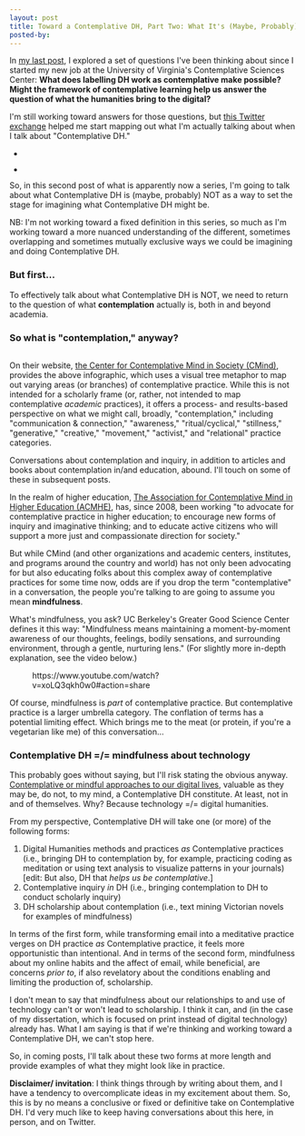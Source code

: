 ```yaml
---
layout: post
title: Toward a Contemplative DH, Part Two: What It's (Maybe, Probably) Not
posted-by:
---
```

<!-- wp:paragraph -->
<p>In <a rel="noreferrer noopener" aria-label="my last post (opens in a new tab)" href="https://courtneyafloyd.com/2019/05/23/3229/" target="_blank">my last post</a>, I explored a set of questions I've been thinking about since I started my new job at the University of Virginia's Contemplative Sciences Center: <strong>What does labelling DH work as contemplative make possible? Might the framework of contemplative learning help us answer the question of what the humanities bring to the digital? </strong></p>
<!-- /wp:paragraph -->

<!-- wp:paragraph -->
<p>I'm still working toward answers for those questions, but <a href="https://twitter.com/pfyfe/status/1131620042578116608">this Twitter exchange</a> helped me start mapping out what I'm actually talking about when I talk about "Contemplative DH." </p>
<!-- /wp:paragraph -->

<!-- wp:gallery {"ids":[3344,3345]} -->
<ul class="wp-block-gallery columns-2 is-cropped"><li class="blocks-gallery-item"><figure><img src="https://courtneyafloyd.files.wordpress.com/2019/06/screen-shot-2019-06-04-at-1.12.17-pm.png" alt="" data-id="3344" data-link="https://courtneyafloyd.com/screen-shot-2019-06-04-at-1-12-17-pm/" class="wp-image-3344" /></figure></li><li class="blocks-gallery-item"><figure><img src="https://courtneyafloyd.files.wordpress.com/2019/06/screen-shot-2019-06-04-at-1.12.42-pm.png" alt="" data-id="3345" data-link="https://courtneyafloyd.com/screen-shot-2019-06-04-at-1-12-42-pm/" class="wp-image-3345" /></figure></li></ul>
<!-- /wp:gallery -->

<!-- wp:paragraph -->
<p>So, in this second post of what is apparently now a series, I'm going to talk about what Contemplative DH is (maybe, probably) NOT as a way to set the stage for imagining what Contemplative DH might be.</p>
<!-- /wp:paragraph -->

<!-- wp:paragraph {"backgroundColor":"cyan-bluish-gray"} -->
<p class="has-background has-cyan-bluish-gray-background-color">NB: I'm not working toward a fixed definition in this series, so much as I'm working toward a more nuanced understanding of the different, sometimes overlapping and sometimes mutually exclusive ways we could be imagining and doing Contemplative DH.</p>
<!-- /wp:paragraph -->

<!-- wp:heading {"level":3} -->
<h3> But first...</h3>
<!-- /wp:heading -->

<!-- wp:paragraph -->
<p>To effectively talk about what Contemplative DH is NOT, we need to return to the question of what <strong>contemplation</strong> actually is, both in and beyond academia.</p>
<!-- /wp:paragraph -->

<!-- wp:heading {"level":3} -->
<h3>So what is "contemplation," anyway?</h3>
<!-- /wp:heading -->

<!-- wp:image -->
<figure class="wp-block-image"><img src="https://www.contemplativemind.org/admin/wp-content/uploads/2012/06/2012-tree2-800x810v2.jpg" alt="" /></figure>
<!-- /wp:image -->

<!-- wp:paragraph -->
<p>On their website, <a href="https://www.contemplativemind.org/programs/acmhe">the Center for Contemplative Mind in Society (CMind)</a>, provides the above infographic, which uses a visual tree metaphor to map out varying areas (or branches) of contemplative practice. While this is not intended for a scholarly frame (or, rather, not intended to map contemplative <em>academic</em> practices), it offers a process- and results-based perspective on what we might call, broadly, "contemplation," including "communication & connection," "awareness," "ritual/cyclical," "stillness," "generative," "creative," "movement," "activist," and "relational" practice categories. </p>
<!-- /wp:paragraph -->

<!-- wp:paragraph {"backgroundColor":"cyan-bluish-gray"} -->
<p class="has-background has-cyan-bluish-gray-background-color">Conversations about contemplation and inquiry, in addition to articles and books about contemplation in/and education, abound. I'll touch on some of these in subsequent posts.</p>
<!-- /wp:paragraph -->

<!-- wp:paragraph -->
<p>In the realm of higher education, <a href="http://www.contemplativemind.org/programs/acmhe">The Association for Contemplative Mind in Higher Education (ACMHE)</a>, has, since 2008, been working "to advocate for contemplative practice in higher education; to encourage new forms of inquiry and imaginative thinking; and to educate active citizens who will support a more just and compassionate direction for society."  </p>
<!-- /wp:paragraph -->

<!-- wp:paragraph -->
<p>But while CMind (and other organizations and academic centers, institutes, and programs around the country and world) has not only been advocating for but also educating folks about this complex away of contemplative practices for some time now, odds are if you drop the term "contemplative" in a conversation, the people you're talking to are going to assume you mean<strong> mindfulness</strong>.</p>
<!-- /wp:paragraph -->

<!-- wp:paragraph -->
<p>What's mindfulness, you ask? UC Berkeley's Greater Good Science Center defines it this way: "Mindfulness means maintaining a moment-by-moment awareness of our thoughts, feelings, bodily sensations, and surrounding environment, through a gentle, nurturing lens." (For slightly more in-depth explanation, see the video below.)</p>
<!-- /wp:paragraph -->

<!-- wp:core-embed/youtube {"url":"https://www.youtube.com/watch?v=xoLQ3qkh0w0#action=share","type":"rich","providerNameSlug":"","className":"wp-embed-aspect-16-9 wp-has-aspect-ratio"} -->
<figure class="wp-block-embed-youtube wp-block-embed is-type-rich wp-embed-aspect-16-9 wp-has-aspect-ratio"><div class="wp-block-embed__wrapper">
https://www.youtube.com/watch?v=xoLQ3qkh0w0#action=share
</div></figure>
<!-- /wp:core-embed/youtube -->

<!-- wp:paragraph -->
<p>Of course, mindfulness is <em>part</em> of contemplative practice. But contemplative practice is a larger umbrella category. The conflation of terms has a potential limiting effect. Which brings me to the meat (or protein, if you're a vegetarian like me) of this conversation...</p>
<!-- /wp:paragraph -->

<!-- wp:heading {"level":3} -->
<h3>Contemplative DH =/= mindfulness about technology</h3>
<!-- /wp:heading -->

<!-- wp:paragraph -->
<p>This probably goes without saying, but I'll risk stating the obvious anyway.  <a href="https://books.google.com/books/about/Mindful_Tech.html?id=1nsmCwAAQBAJ&printsec=frontcover&source=kp_read_button#v=onepage&q&f=false">Contemplative or mindful approaches to our digital lives</a>, valuable as they may be, do not, to my mind, a Contemplative DH constitute. At least, not in and of themselves. Why? Because technology =/= digital humanities. </p>
<!-- /wp:paragraph -->

<!-- wp:paragraph -->
<p>From my perspective, Contemplative DH will take one (or more) of the following forms:</p>
<!-- /wp:paragraph -->

<!-- wp:list {"ordered":true} -->
<ol><li>Digital Humanities methods and practices <em>as </em>Contemplative practices (i.e., bringing DH to contemplation by, for example, practicing coding as meditation or using text analysis to visualize patterns in your journals) [edit: But also, DH that <em>helps us be contemplative</em>.]</li><li>Contemplative inquiry <em>in</em> DH (i.e., bringing contemplation to DH to conduct scholarly inquiry)</li><li>DH scholarship about contemplation (i.e., text mining Victorian novels for examples of mindfulness)</li></ol>
<!-- /wp:list -->

<!-- wp:paragraph -->
<p>In terms of the first form, while transforming email into a meditative practice verges on DH practice <em>as </em>Contemplative practice, it feels more opportunistic than intentional. And in terms of the second form, mindfulness about my online habits and the affect of email, while beneficial, are concerns <em>prior</em> <em>to</em>, if also revelatory about the conditions enabling and limiting the production of, scholarship.</p>
<!-- /wp:paragraph -->

<!-- wp:paragraph -->
<p>I don't mean to say that mindfulness about our relationships to and use of technology can't or won't lead to scholarship. I think it can, and (in the case of my dissertation, which is focused on print instead of digital technology) already has. What I am saying is that if we're thinking and working toward a Contemplative DH, we can't stop here. </p>
<!-- /wp:paragraph -->

<!-- wp:paragraph -->
<p>So, in coming posts, I'll talk about these two forms at more length and provide examples of what they might look like in practice. </p>
<!-- /wp:paragraph -->

<!-- wp:paragraph -->
<p><strong>Disclaimer/ invitation</strong>: I think things through by writing about them, and I have a tendency to overcomplicate ideas in my excitement about them. So, this is by no means a conclusive or fixed or definitive take on Contemplative DH. I'd very much like to keep having conversations about this here, in person, and on Twitter.</p>
<!-- /wp:paragraph -->
